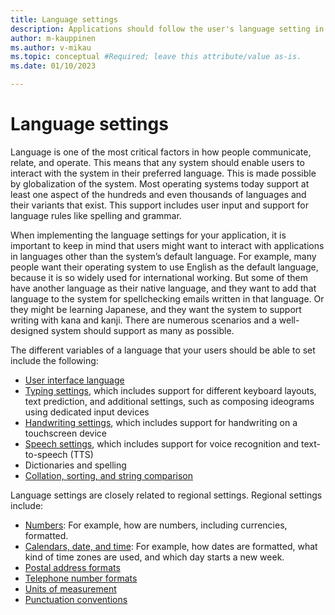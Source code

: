 ```yaml
---
title: Language settings
description: Applications should follow the user's language setting in the operating system as a default, not the system language.
author: m-kauppinen
ms.author: v-mikau
ms.topic: conceptual #Required; leave this attribute/value as-is.
ms.date: 01/10/2023

---
```


# Language settings

Language is one of the most critical factors in how people communicate, relate, and operate. This means that any system should enable users to interact with the system in their preferred language. This is made possible by globalization of the system. Most operating systems today support at least one aspect of the hundreds and even thousands of languages and their variants that exist. This support includes user input and support for language rules like spelling and grammar.

When implementing the language settings for your application, it is important to keep in mind that users might want to interact with applications in languages other than the system’s default language. For example, many people want their operating system to use English as the default language, because it is so widely used for international working. But some of them have another language as their native language, and they want to add that language to the system for spellchecking emails written in that language. Or they might be learning Japanese, and they want the system to support writing with kana and kanji. There are numerous scenarios and a well-designed system should support as many as possible.

The different variables of a language that your users should be able to set include the following:

- [User interface language](ui-language.md)
- [Typing settings](typing-settings.md), which includes support for different keyboard layouts, text prediction, and additional settings, such as composing ideograms using dedicated input devices
- [Handwriting settings](handwriting-settings.md), which includes support for handwriting on a touchscreen device
- [Speech settings](speech-settings.md), which includes support for voice recognition and text-to-speech (TTS)
- Dictionaries and spelling <!-- [Dictionaries and spelling](dictionaries-spelling.md) -->
- [Collation, sorting, and string comparison](sorting-and-string-comparison.md)

Language settings are closely related to regional settings. Regional settings include:

- [Numbers](number-formatting.md): For example, how are numbers, including currencies, formatted.
- [Calendars, date, and time](date-time-formats.md): For example, how dates are formatted, what kind of time zones are used, and which day starts a new week.
- [Postal address formats](addresses.md)
- [Telephone number formats](telephone-numbers.md)
- [Units of measurement](measurement-units.md)
- [Punctuation conventions](punctuation-separators.md)
